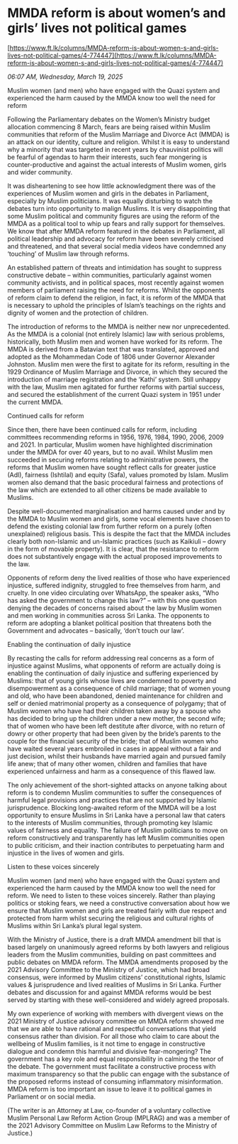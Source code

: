 # MMDA reform is about women’s and girls’ lives not political games

[https://www.ft.lk/columns/MMDA-reform-is-about-women-s-and-girls-lives-not-political-games/4-774447](https://www.ft.lk/columns/MMDA-reform-is-about-women-s-and-girls-lives-not-political-games/4-774447)

*06:07 AM, Wednesday, March 19, 2025*

Muslim women (and men) who have engaged with the Quazi system and experienced the harm caused by the MMDA know too well the need for reform

Following the Parliamentary debates on the Women’s Ministry budget allocation commencing 8 March, fears are being raised within Muslim communities that reform of the Muslim Marriage and Divorce Act (MMDA) is an attack on our identity, culture and religion. Whilst it is easy to understand why a minority that was targeted in recent years by chauvinist politics will be fearful of agendas to harm their interests, such fear mongering is counter-productive and against the actual interests of Muslim women, girls and wider community.

It was disheartening to see how little acknowledgment there was of the experiences of Muslim women and girls in the debates in Parliament, especially by Muslim politicians. It was equally disturbing to watch the debates turn into opportunity to malign Muslims. It is very disappointing that some Muslim political and community figures are using the reform of the MMDA as a political tool to whip up fears and rally support for themselves. We know that after MMDA reform featured in the debates in Parliament, all political leadership and advocacy for reform have been severely criticised and threatened, and that several social media videos have condemned any ‘touching’ of Muslim law through reforms.

An established pattern of threats and intimidation has sought to suppress constructive debate – within communities, particularly against women community activists, and in political spaces, most recently against women members of parliament raising the need for reforms. Whilst the opponents of reform claim to defend the religion, in fact, it is reform of the MMDA that is necessary to uphold the principles of Islam’s teachings on the rights and dignity of women and the protection of children.

The introduction of reforms to the MMDA is neither new nor unprecedented. As the MMDA is a colonial (not entirely Islamic) law with serious problems, historically, both Muslim men and women have worked for its reform. The MMDA is derived from a Batavian text that was translated, approved and adopted as the Mohammedan Code of 1806 under Governor Alexander Johnston. Muslim men were the first to agitate for its reform, resulting in the 1929 Ordinance of Muslim Marriage and Divorce, in which they secured the introduction of marriage registration and the ‘Kathi’ system. Still unhappy with the law, Muslim men agitated for further reforms with partial success, and secured the establishment of the current Quazi system in 1951 under the current MMDA.

Continued calls for reform

Since then, there have been continued calls for reform, including committees recommending reforms in 1956, 1976, 1984, 1990, 2006, 2009 and 2021. In particular, Muslim women have highlighted discrimination under the MMDA for over 40 years, but to no avail. Whilst Muslim men succeeded in securing reforms relating to administrative powers, the reforms that Muslim women have sought reflect calls for greater justice (Adl), fairness (Ishtilal) and equity (Safa), values promoted by Islam. Muslim women also demand that the basic procedural fairness and protections of the law which are extended to all other citizens be made available to Muslims.

Despite well-documented marginalisation and harms caused under and by the MMDA to Muslim women and girls, some vocal elements have chosen to defend the existing colonial law from further reform on a purely (often unexplained) religious basis. This is despite the fact that the MMDA includes clearly both non-Islamic and un-Islamic practices (such as Kaikiuli – dowry in the form of movable property). It is clear, that the resistance to reform does not substantively engage with the actual proposed improvements to the law.

Opponents of reform deny the lived realities of those who have experienced injustice, suffered indignity, struggled to free themselves from harm, and cruelty. In one video circulating over WhatsApp, the speaker asks, “Who has asked the government to change this law?” – with this one question denying the decades of concerns raised about the law by Muslim women and men working in communities across Sri Lanka. The opponents to reform are adopting a blanket political position that threatens both the Government and advocates – basically, ‘don’t touch our law’.

Enabling the continuation of daily injustice

By recasting the calls for reform addressing real concerns as a form of injustice against Muslims, what opponents of reform are actually doing is enabling the continuation of daily injustice and suffering experienced by Muslims: that of young girls whose lives are condemned to poverty and disempowerment as a consequence of child marriage; that of women young and old, who have been abandoned, denied maintenance for children and self or denied matrimonial property as a consequence of polygamy; that of Muslim women who have had their children taken away by a spouse who has decided to bring up the children under a new mother, the second wife; that of women who have been left destitute after divorce, with no return of dowry or other property that had been given by the bride’s parents to the couple for the financial security of the bride; that of Muslim women who have waited several years embroiled in cases in appeal without a fair and just decision, whilst their husbands have married again and pursued family life anew; that of many other women, children and families that have experienced unfairness and harm as a consequence of this flawed law.

The only achievement of the short-sighted attacks on anyone talking about reform is to condemn Muslim communities to suffer the consequences of harmful legal provisions and practices that are not supported by Islamic jurisprudence. Blocking long-awaited reform of the MMDA will be a lost opportunity to ensure Muslims in Sri Lanka have a personal law that caters to the interests of Muslim communities, through promoting key Islamic values of fairness and equality. The failure of Muslim politicians to move on reform constructively and transparently has left Muslim communities open to public criticism, and their inaction contributes to perpetuating harm and injustice in the lives of women and girls.

Listen to these voices sincerely

Muslim women (and men) who have engaged with the Quazi system and experienced the harm caused by the MMDA know too well the need for reform. We need to listen to these voices sincerely. Rather than playing politics or stoking fears, we need a constructive conversation about how we ensure that Muslim women and girls are treated fairly with due respect and protected from harm whilst securing the religious and cultural rights of Muslims within Sri Lanka’s plural legal system.

With the Ministry of Justice, there is a draft MMDA amendment bill that is based largely on unanimously agreed reforms by both lawyers and religious leaders from the Muslim communities, building on past committees and public debates on MMDA reform. The MMDA amendments proposed by the 2021 Advisory Committee to the Ministry of Justice, which had broad consensus, were informed by Muslim citizens’ constitutional rights, Islamic values & jurisprudence and lived realities of Muslims in Sri Lanka. Further debates and discussion for and against MMDA reforms would be best served by starting with these well-considered and widely agreed proposals.

My own experience of working with members with divergent views on the 2021 Ministry of Justice advisory committee on MMDA reform showed me that we are able to have rational and respectful conversations that yield consensus rather than division. For all those who claim to care about the wellbeing of Muslim families, is it not time to engage in constructive dialogue and condemn this harmful and divisive fear-mongering? The government has a key role and equal responsibility in calming the tenor of the debate. The government must facilitate a constructive process with maximum transparency so that the public can engage with the substance of the proposed reforms instead of consuming inflammatory misinformation. MMDA reform is too important an issue to leave it to political games in Parliament or on social media.

(The writer is an Attorney at Law, co-founder of a voluntary collective Muslim Personal Law Reform Action Group (MPLRAG) and was a member of the 2021 Advisory Committee on Muslim Law Reforms to the Ministry of Justice.)

